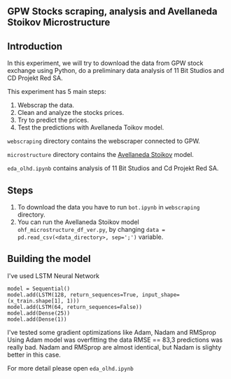 ## GPW Stocks scraping, analysis and Avellaneda Stoikov Microstructure
## Introduction

In this experiment, we will try to download the data from GPW stock exchange using Python, do a preliminary data analysis of 11 Bit Studios and CD Projekt Red SA.

This experiment has 5 main steps:
  1. Webscrap the data.
  2. Clean and analyze the stocks prices.
  3. Try to predict the prices.
  4. Test the predictions with Avellaneda Toikov model.

`webscraping` directory contains the webscraper connected to GPW. 

`microstructure` directory contains the [Avellaneda Stoikov](https://www.researchgate.net/publication/24086205_High_Frequency_Trading_in_a_Limit_Order_Book) model.

`eda_olhd.ipynb` contains analysis of 11 Bit Studios and Cd Projekt Red SA.
## Steps
1. To download the data you have to run `bot.ipynb` in `webscraping` directory.
2. You can run the Avellaneda Stoikov model `ohf_microstructure_df_ver.py`, by changing  `data = pd.read_csv(<data_directory>, sep=';')` variable.
## Building the model
I've used LSTM Neural Network
```
model = Sequential()
model.add(LSTM(128, return_sequences=True, input_shape= (x_train.shape[1], 1)))
model.add(LSTM(64, return_sequences=False))
model.add(Dense(25))
model.add(Dense(1))
```
I've tested some gradient optimizations like Adam, Nadam and RMSprop Using Adam model was overfitting the data RMSE == 83,3 predictions was really bad. Nadam and RMSprop are almost identical, but Nadam is slighty better in this case.

For more detail please open `eda_olhd.ipynb`
